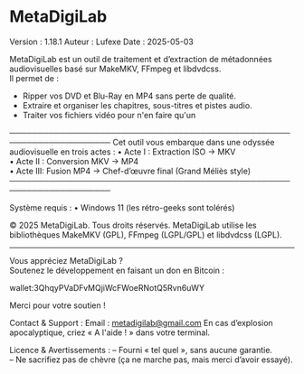 # MetaDigiLab
Version : 1.18.1
Auteur  : Lufexe
Date    : 2025-05-03

MetaDigiLab est un outil de traitement et d’extraction de métadonnées audiovisuelles basé sur MakeMKV, FFmpeg et libdvdcss.  
Il permet de :
- Ripper vos DVD et Blu-Ray en MP4 sans perte de qualité.
- Extraire et organiser les chapitres, sous-titres et pistes audio.
- Traiter vos fichiers vidéo pour n'en faire qu'un

────────────────────────────────────────────────────────────────────
Cet outil vous embarque dans une odyssée audiovisuelle en trois actes :
  • Acte I  : Extraction ISO → MKV   
  • Acte II : Conversion MKV → MP4   
  • Acte III: Fusion MP4 → Chef-d’œuvre final (Grand Méliès style)  
────────────────────────────────────────────────────────────────────

Système requis :
  • Windows 11 (les rétro-geeks sont tolérés) 



© 2025 MetaDigiLab. Tous droits réservés.
MetaDigiLab utilise les bibliothèques MakeMKV (GPL), FFmpeg (LGPL/GPL) et libdvdcss (LGPL).

---

Vous appréciez MetaDigiLab ?  
Soutenez le développement en faisant un don en Bitcoin :

wallet:3QhqyPVaDFvMQjiWcFWoeRNotQ5Rvn6uWY


Merci pour votre soutien !

Contact & Support :
  Email : metadigilab@gmail.com 
  En cas d’explosion apocalyptique, criez « A l'aide ! » dans votre terminal.  

Licence & Avertissements :
  – Fourni « tel quel », sans aucune garantie.   
  – Ne sacrifiez pas de chèvre (ça ne marche pas, mais merci d’avoir essayé).

